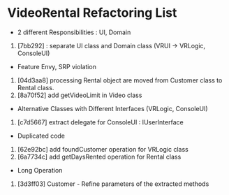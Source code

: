# VideoRental Refactoring List 

- 2 different Responsibilities : UI, Domain
1. [7bb292] : separate UI class and Domain class (VRUI -> VRLogic, ConsoleUI)

- Feature Envy, SRP violation
1. [04d3aa8] processing Rental object are moved from Customer class to Rental class.
2. [8a70f52] add getVideoLimit in Video class

- Alternative Classes with Different Interfaces (VRLogic, ConsoleUI)
1. [c7d5667] extract delegate for ConsoleUI : IUserInterface 

- Duplicated code
1. [62e92bc] add foundCustomer operation for VRLogic class
2. [6a7734c] add getDaysRented operation for Rental class

- Long Operation
1. [3d3ff03] Customer - Refine parameters of the extracted methods